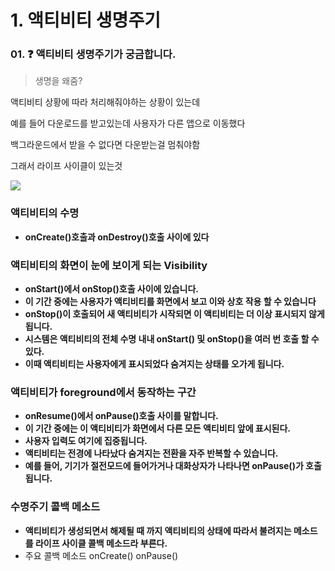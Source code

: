 # 1. 액티비티 생명주기

### 01. ❓ 액티비티 생명주기가 궁금합니다.

> 생명을 왜줌?

액티비티 상황에 따라 처리해줘야하는 상황이 있는데

예를 들어 다운로드를 받고있는데 사용자가 다른 앱으로 이동했다

백그라운드에서 받을 수 없다면 다운받는걸 멈춰야함

그래서 라이프 사이클이 있는것

![]("https://teamsparta.notion.site/image/https%3A%2F%2Fprod-files-secure.s3.us-west-2.amazonaws.com%2F83c75a39-3aba-4ba4-a792-7aefe4b07895%2F1f35d337-ad04-42b2-a62f-44b72b60ccb3%2FUntitled.png?table=block&id=5f5861c0-674c-46a6-8af9-1ba5162f0e63&spaceId=83c75a39-3aba-4ba4-a792-7aefe4b07895&width=1030&userId=&cache=v2")

### 액티비티의 수명

- **onCreate()호출과 onDestroy()호출 사이에 있다**

### 액티비티의 화면이 눈에 보이게 되는 Visibility

- **onStart()에서 onStop()호출 사이에 있습니다.**
- **이 기간 중에는 사용자가 액티비티를 화면에서 보고 이와 상호 작용 할 수 있습니다**
- **onStop()이 호출되어 새 액티비티가 시작되면 이 액티비티는 더 이상 표시되지 않게 됩니다.**
- **시스템은 액티비티의 전체 수명 내내 onStart() 및 onStop()을 여러 번 호출 할 수 있다.**
- **이때 액티비티는 사용자에게 표시되었다 숨겨지는 상태를 오가게 됩니다.**

### 액티비티가 foreground에서 동작하는 구간

- **onResume()에서 onPause()호출 사이를 말합니다.**
- **이 기간 중에는 이 액티비티가 화면에서 다른 모든 액티비티 앞에 표시된다.**
- **사용자 입력도 여기에 집중됩니다.**
- **액티비티는 전경에 나타났다 숨겨지는 전환을 자주 반복할 수 있습니다.**
- **예를 들어, 기기가 절전모드에 들어가거나 대화상자가 나타나면 onPause()가 호출됩니다.**

### 수명주기 콜백 메소드

- **액티비티가 생성되면서 해제될 때 까지 액티비티의 상태에 따라서 불려지는 메소드를  라이프 사이클 콜백 메소드라 부른다.**
- 주요 콜백 메소드
   onCreate()
   onPause()
